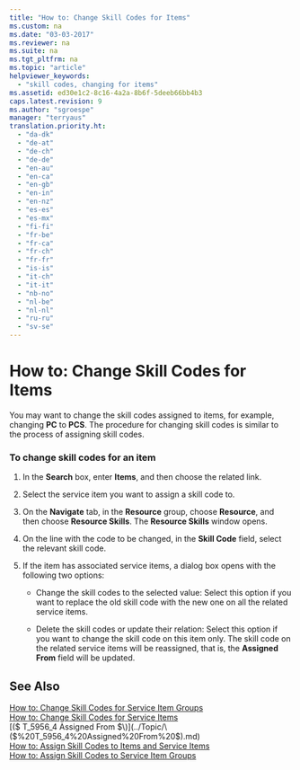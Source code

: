 ```yaml
---
title: "How to: Change Skill Codes for Items"
ms.custom: na
ms.date: "03-03-2017"
ms.reviewer: na
ms.suite: na
ms.tgt_pltfrm: na
ms.topic: "article"
helpviewer_keywords: 
  - "skill codes, changing for items"
ms.assetid: ed30e1c2-8c16-4a2a-8b6f-5deeb66bb4b3
caps.latest.revision: 9
ms.author: "sgroespe"
manager: "terryaus"
translation.priority.ht: 
  - "da-dk"
  - "de-at"
  - "de-ch"
  - "de-de"
  - "en-au"
  - "en-ca"
  - "en-gb"
  - "en-in"
  - "en-nz"
  - "es-es"
  - "es-mx"
  - "fi-fi"
  - "fr-be"
  - "fr-ca"
  - "fr-ch"
  - "fr-fr"
  - "is-is"
  - "it-ch"
  - "it-it"
  - "nb-no"
  - "nl-be"
  - "nl-nl"
  - "ru-ru"
  - "sv-se"
---
```

# How to: Change Skill Codes for Items
You may want to change the skill codes assigned to items, for example, changing **PC** to **PCS**. The procedure for changing skill codes is similar to the process of assigning skill codes.  
  
### To change skill codes for an item  
  
1.  In the **Search** box, enter **Items**, and then choose the related link.  
  
2.  Select the service item you want to assign a skill code to.  
  
3.  On the **Navigate** tab, in the **Resource** group, choose **Resource**, and then choose **Resource Skills**. The **Resource Skills** window opens.  
  
4.  On the line with the code to be changed, in the **Skill Code** field, select the relevant skill code.  
  
5.  If the item has associated service items, a dialog box opens with the following two options:  
  
    -   Change the skill codes to the selected value: Select this option if you want to replace the old skill code with the new one on all the related service items.  
  
    -   Delete the skill codes or update their relation: Select this option if you want to change the skill code on this item only. The skill code on the related service items will be reassigned, that is, the **Assigned From** field will be updated.  
  
## See Also  
 [How to: Change Skill Codes for Service Item Groups](../Service/how-to-change-skill-codes-for-service-item-groups.md)   
 [How to: Change Skill Codes for Service Items](../Service/how-to-change-skill-codes-for-service-items.md)   
 [\($ T\_5956\_4 Assigned From $\)](../Topic/\($%20T_5956_4%20Assigned%20From%20$\).md)   
 [How to: Assign Skill Codes to Items and Service Items](../Service/how-to-assign-skill-codes-to-items-and-service-items.md)   
 [How to: Assign Skill Codes to Service Item Groups](../Service/how-to-assign-skill-codes-to-service-item-groups.md)